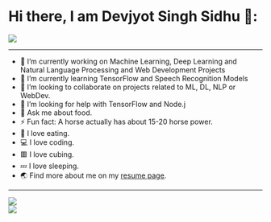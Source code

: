 # Hi there, I am Devjyot Singh Sidhu 👋:

[![](https://komarev.com/ghpvc/?username=DevoGHub&color=ff69b4&style=plastic&label=Woah+thanks+for+the+visit.+You+increased+the+profile+view+count+to)](https://github.com/devoghub/)<hr>
- 🔭 I’m currently working on Machine Learning, Deep Learning and Natural Language Processing and Web Development Projects
- 🌱 I’m currently learning TensorFlow and Speech Recognition Models
- 👯 I’m looking to collaborate on projects related to ML, DL, NLP or WebDev.
- 🤔 I’m looking for help with TensorFlow and Node.j
- 💬 Ask me about food.
- ⚡ Fun fact: A horse actually has about 15-20 horse power.
- 🍕 I love eating.
- 💻 I love coding.
- 🟥 I love cubing.
- 💤 I love sleeping.
- 🌏 Find more about me on my <a href='http://devjyotsinghsidhu.devus.org'>resume page</a>.
<hr>

[![](https://github-readme-stats.vercel.app/api?username=devoghub&show_icons=true&theme=synthwave)](https://github.com/devoghub/devoghub)<br> 
[![](https://github-readme-stats.vercel.app/api/top-langs/?username=devoghub&theme=synthwave&layout=compact)](https://github.com/devoghub/)
